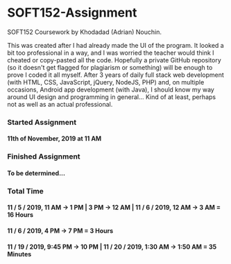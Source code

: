 # SOFT152-Assignment

SOFT152 Coursework by Khodadad (Adrian) Nouchin.
 
This was created after I had already made the UI of the program. It looked a bit too professional in a way, and I was worried the teacher would think I cheated or copy-pasted all the code. Hopefully a private GitHub repository (so it doesn't get flagged for plagiarism or something) will be enough to prove I coded it all myself. After 3 years of daily full stack web development (with HTML, CSS, JavaScript, jQuery, NodeJS, PHP) and, on multiple occasions, Android app development (with Java), I should know my way around UI design and programming in general... Kind of at least, perhaps not as well as an actual professional.
 
### Started Assignment
 
#### 11th of November, 2019 at 11 AM

### Finished Assignment

#### To be determined...

### Total Time

#### 11 / 5 / 2019, 11 AM -> 1 PM | 3 PM -> 12 AM | 11 / 6 / 2019, 12 AM -> 3 AM = 16 Hours

#### 11 / 6 / 2019, 4 PM -> 7 PM = 3 Hours

#### 11 / 19 / 2019, 9:45 PM -> 10 PM | 11 / 20 / 2019, 1:30 AM -> 1:50 AM = 35 Minutes
